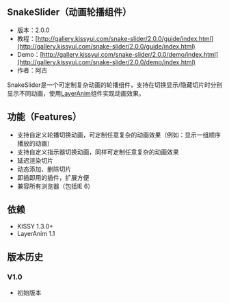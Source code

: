 ## SnakeSlider（动画轮播组件）

* 版本：2.0.0
* 教程：[http://gallery.kissyui.com/snake-slider/2.0.0/guide/index.html](http://gallery.kissyui.com/snake-slider/2.0.0/guide/index.html)
* Demo：[http://gallery.kissyui.com/snake-slider/2.0.0/demo/index.html](http://gallery.kissyui.com/snake-slider/2.0.0/demo/index.html)
* 作者：阿古

SnakeSlider是一个可定制复杂动画的轮播组件，支持在切换显示/隐藏切片时分别显示不同动画，使用[LayerAnim](http://gallery.kissyui.com/layer-anim/1.1/guide/index.html)组件实现动画效果。

## 功能（Features）

* 支持自定义轮播切换动画，可定制任意复杂的动画效果（例如：显示一组顺序播放的动画）
* 支持自定义指示器切换动画，同样可定制任意复杂的动画效果
* 延迟渲染切片
* 动态添加、删除切片
* 即插即用的插件，扩展方便
* 兼容所有浏览器（包括IE 6）

## 依赖

* KISSY 1.3.0+
* LayerAnim 1.1

## 版本历史

### V1.0

* 初始版本
